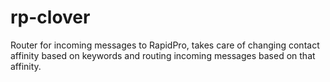# rp-clover
Router for incoming messages to RapidPro, takes care of changing contact affinity based on keywords and routing incoming messages based on that affinity.
